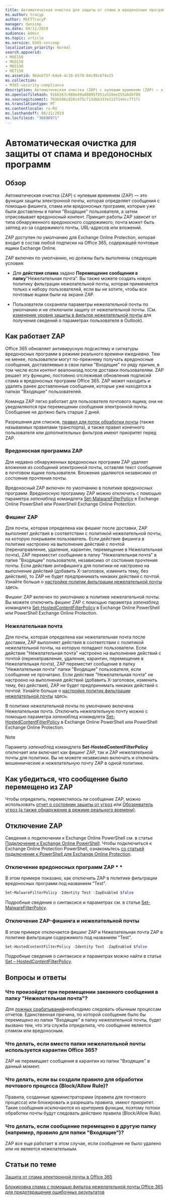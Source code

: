 ```yaml
---
title: Автоматическая очистка для защиты от спама и вредоносных программ
ms.author: tracyp
author: MSFTTracyP
manager: dansimp
ms.date: 04/11/2019
audience: Admin
ms.topic: article
ms.service: O365-seccomp
localization_priority: Normal
search.appverid:
- MOE150
- MED150
- MBS150
- MET150
ms.assetid: 96deb75f-64e8-4c10-b570-84c99c674e15
ms.collection:
- M365-security-compliance
description: Автоматическая очистка (ZAP) с нулевым временем (ZAP) — это функция защиты электронной почты, которая обнаруживает сообщения с нежелательной почтой или вредоносной программой, которая уже доставляется в ящики "Входящие" пользователя, а затем отрисовывает вредоносный контент. Принцип работы ZAP зависит от типа обнаруженного вредоносного содержимого.
ms.openlocfilehash: 91bb167c988e49a40895f851a518ee255abdbf08
ms.sourcegitcommit: 769b506c828c475c713dbb337e115714dcc7f17c
ms.translationtype: MT
ms.contentlocale: ru-RU
ms.lasthandoff: 08/31/2019
ms.locfileid: "36698971"
---
```

# <a name="zero-hour-auto-purge---protection-against-spam-and-malware"></a>Автоматическая очистка для защиты от спама и вредоносных программ

## <a name="overview"></a>Обзор

Автоматическая очистка (ZAP) с нулевым временем (ZAP) — это функция защиты электронной почты, которая определяет сообщения с помощью фишинга, спама или вредоносных программ, которые уже были доставлены в папки "Входящие" пользователя, а затем отрисовывает вредоносный контент. Принцип работы ZAP зависит от типа обнаруженного вредоносного содержимого; почта может быть заппед из-за содержимого почты, URL-адресов или вложений.
  
ZAP доступен по умолчанию для Exchange Online Protection, которая входит в состав любой подписки на Office 365, содержащей почтовые ящики Exchange Online.

ZAP включен по умолчанию, но должны быть выполнены следующие условия:
  
- Для **действия спама** задано **Перемещение сообщения в папку**"Нежелательная почта". Вы также можете создать новую политику фильтрации нежелательной почты, которая применяется только к набору пользователей, если вы не хотите, чтобы все почтовые ящики были на экране ZAP.

- Пользователи сохраняли параметры нежелательной почты по умолчанию и не отключили защиту от нежелательной почты. (См. [изменение уровня защиты в фильтре нежелательной почты](https://support.office.com/article/e89c12d8-9d61-4320-8c57-d982c8d52f6b) для получения сведений о параметрах пользователя в Outlook).
  
## <a name="how-zap-works"></a>Как работает ZAP

Office 365 обновляет антивирусную подсистему и сигнатуры вредоносных программ в режиме реального времени ежедневно. Тем не менее, пользователи могут по-прежнему получать вредоносные сообщения, доставляемые в свои папки "Входящие" по ряду причин, в том числе если контент веапонизед после доставки пользователям. ZAP решает эту функцию, постоянно отслеживая обновления подписей спама и вредоносных программ Office 365. ZAP может находить и удалять ранее доставленные сообщения, которые уже находятся в папках "Входящие" пользователей.

Команда ZAP легко работает для пользователя почтового ящика; они не уведомляются при перемещении сообщения электронной почты. Сообщение не должно быть старше 2 дней.
  
Разрешения для списков, [правил для поток обработки почты](https://go.microsoft.com/fwlink/p/?LinkId=722755) (также называемых правилами транспорта), а также правил конечного пользователя или дополнительных фильтров имеют приоритет перед ZAP.

### <a name="malware-zap"></a>Вредоносная программа ZAP

Для недавно обнаруженных вредоносных программ ZAP удаляет вложения из сообщений электронной почты, оставляя текст сообщения в почтовом ящике пользователя. Вложения удаляются независимо от состояния прочтения почты.

Вредоносный ZAP включен по умолчанию в политике вредоносных программ. Вредоносную программу ZAP можно отключить с помощью параметра *запенаблед* командлета [Set-MalwareFilterPolicy](https://docs.microsoft.com/powershell/module/exchange/antispam-antimalware/set-malwarefilterpolicy) в Exchange Online PowerShell или PowerShell Exchange Online Protection.

### <a name="phish-zap"></a>Фишинг ZAP

Для почты, которая определена как фишинг после доставки, ZAP выполняет действия в соответствии с политикой нежелательной почты, на которую покрываем пользователь. Если действие фишинга в политике настроено на выполнение действий с почтой (перенаправление, удаление, карантин, перемещение в Нежелательная почта), ZAP переместит сообщение в папку "Нежелательная почта" в папке "Входящие" пользователя, независимо от состояния прочтения почты. Если действие антифишинга для политики не настроено на выполнение действий (добавить X-заголовок, изменить тему, без действия), то ZAP не будет предпринимать никаких действий с почтой. Узнайте больше о [настройке политик фильтрации нежелательной почты](https://docs.microsoft.com//office365/securitycompliance/configure-your-spam-filter-policies) здесь.

Фишинг ZAP включен по умолчанию в политике нежелательной почты. Вы можете отключить фишинг ZAP с помощью параметра *запенаблед* командлета [Set-HostedContentFilterPolicy](https://go.microsoft.com/fwlink/p/?LinkId=722758) в Exchange Online PowerShell или PowerShell Exchange Online Protection.

### <a name="spam-zap"></a>Нежелательная почта

Для почты, которая определена как нежелательная почта после доставки, ZAP выполняет действия в соответствии с политикой нежелательной почты, на которую попадают пользователи. Если действие "Нежелательная почта" настроено на выполнение действий с почтой (перенаправление, удаление, карантин, перемещение в Нежелательная почта), ZAP переместит сообщение в папку "Нежелательная почта" папки "Входящие" пользователя, если сообщение не прочитано. Если действие "Нежелательная почта" не настроено на выполнение действий (добавить X-заголовок, изменить тему, без действия), ZAP не будет предпринимать никаких действий с почтой. Узнайте больше о [настройке политик фильтрации нежелательной почты](configure-your-spam-filter-policies.md) здесь.

В политике нежелательной почты по умолчанию включена Нежелательная почта. Отключить нежелательную почту можно с помощью параметра *запенаблед* командлета [Set-HostedContentFilterPolicy](https://go.microsoft.com/fwlink/p/?LinkId=722758) в Exchange Online PowerShell или PowerShell Exchange Online Protection.

> [!NOTE]
> Параметр *запенаблед* командлета **Set-HostedContentFilterPolicy** отключает или включает как фишинг ZAP, так и ZAP нежелательной почты для политики. Вы не можете независимо включать и отключать мошеннические и нежелательную почту ZAP в одной политике.

## <a name="how-to-see-if-zap-moved-your-message"></a>Как убедиться, что сообщение было перемещено из ZAP

Чтобы определить, переместилось ли сообщение ZAP, можно использовать [отчет о состоянии защиты от угроз](view-email-security-reports.md#threat-protection-status-report) или [Обозреватель угроз (а также обнаружение в режиме реального времени)](threat-explorer.md).

## <a name="disable-zap"></a>Отключение ZAP

Сведения о подключении к Exchange Online PowerShell см. в статье [Подключение к Exchange Online PowerShell](https://go.microsoft.com/fwlink/p/?linkid=396554). Чтобы подключиться к Exchange Online Protection PowerShell, ознакомьтесь [со статьей подключение к PowerShell для Exchange Online Protection](https://go.microsoft.com/fwlink/p/?linkid=627290).

### <a name="disable-malware-zap"></a>Отключение вредоносных программ ZAP * *

В этом примере показано, как отключить ZAP в политике фильтрации вредоносных программ под названием "Test".

```Powershell
Set-MalwareFilterPolicy -Identity Test -ZapEnabled $false
```

Подробные сведения о синтаксисе и параметрах см. в статье [Set-MalwareFilterPolicy](https://docs.microsoft.com/powershell/module/exchange/antispam-antimalware/set-malwarefilterpolicy).

### <a name="disable-phish-zap-and-spam-zap"></a>Отключение ZAP-фишинга и нежелательной почты

В этом примере отключается фишинг ZAP и Нежелательная почта ZAP в политике фильтрации содержимого под названием "Test".

```Powershell
Set-HostedContentFilterPolicy -Identity Test -ZapEnabled $false
```

Подробные сведения о синтаксисе и параметрах можно найти в статье [Set – HostedContentFilterPolicy](https://go.microsoft.com/fwlink/p/?LinkId=722758).

## <a name="faq"></a>Вопросы и ответы

### <a name="what-happens-if-a-legitimate-message-is-moved-to-the-junk-mail-folder"></a>Что произойдет при перемещении законного сообщения в папку "Нежелательная почта"?
  
Для [ложных срабатываний](prevent-email-from-being-marked-as-spam.md)необходимо следовать обычным процессам отчетов. Единственная причина, по которой сообщение было бы перемещено из папки "Входящие" в папку нежелательной почты, будет вызвано тем, что эта служба определила, что сообщение является спамом или вредоносным.
  
### <a name="what-if-i-use-the-office-365-quarantine-instead-of-the-junk-mail-folder"></a>Что делать, если вместо папки нежелательной почты используется карантин Office 365?
  
ZAP не перемещает сообщения в карантин из папки "Входящие" в данный момент.
  
### <a name="what-if-i-have-a-custom-mail-flow-rule-block-allow-rule"></a>Что делать, если вы создали правило для обработки почтового процесса (Block/Allow Rule)?
  
Правила, созданные администраторами (правила для почтового процесса) или блокировать и разрешать правила, имеют приоритет. Такие сообщения исключаются из критериев функции, поэтому потоки обработки почты будут следовать действию правила (Block/Allow Rule).

### <a name="what-if-a-message-is-moved-to-another-folder-eg-inbox-rule"></a>Что делать, если сообщение перемещено в другую папку (например, правило для папки "Входящие")?

ZAP все еще работает в этом случае, если сообщение не было удалено или не является нежелательным.

## <a name="related-topics"></a>Статьи по теме

[Защита от спама электронной почты в Office 365](anti-spam-protection.md)
  
[Блокировка спама с помощью фильтра нежелательной почты Office 365 для предотвращения ошибочных результатов](reduce-spam-email.md)
